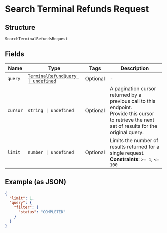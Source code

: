 
# Search Terminal Refunds Request

## Structure

`SearchTerminalRefundsRequest`

## Fields

| Name | Type | Tags | Description |
|  --- | --- | --- | --- |
| `query` | [`TerminalRefundQuery \| undefined`](../../doc/models/terminal-refund-query.md) | Optional | - |
| `cursor` | `string \| undefined` | Optional | A pagination cursor returned by a previous call to this endpoint.<br>Provide this cursor to retrieve the next set of results for the original query. |
| `limit` | `number \| undefined` | Optional | Limits the number of results returned for a single request.<br>**Constraints**: `>= 1`, `<= 100` |

## Example (as JSON)

```json
{
  "limit": 1,
  "query": {
    "filter": {
      "status": "COMPLETED"
    }
  }
}
```

